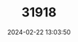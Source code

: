 ---
title: "31918"
category: "Shorea foraminifera"
draft: false
date: 2024-02-22 13:03:50
languages:
  Malay: ["Meranti Lubang Hidung"]
---